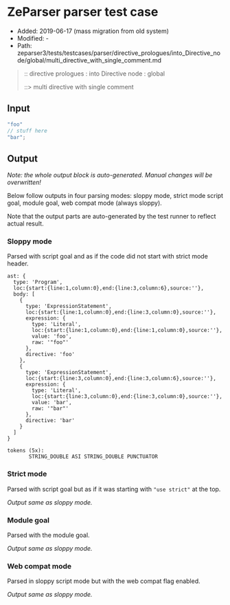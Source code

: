 # ZeParser parser test case

- Added: 2019-06-17 (mass migration from old system)
- Modified: -
- Path: zeparser3/tests/testcases/parser/directive_prologues/into_Directive_node/global/multi_directive_with_single_comment.md

> :: directive prologues : into Directive node : global
>
> ::> multi directive with single comment

## Input

`````js
"foo"
// stuff here
"bar";
`````

## Output

_Note: the whole output block is auto-generated. Manual changes will be overwritten!_

Below follow outputs in four parsing modes: sloppy mode, strict mode script goal, module goal, web compat mode (always sloppy).

Note that the output parts are auto-generated by the test runner to reflect actual result.

### Sloppy mode

Parsed with script goal and as if the code did not start with strict mode header.

`````
ast: {
  type: 'Program',
  loc:{start:{line:1,column:0},end:{line:3,column:6},source:''},
  body: [
    {
      type: 'ExpressionStatement',
      loc:{start:{line:1,column:0},end:{line:3,column:0},source:''},
      expression: {
        type: 'Literal',
        loc:{start:{line:1,column:0},end:{line:1,column:0},source:''},
        value: 'foo',
        raw: '"foo"'
      },
      directive: 'foo'
    },
    {
      type: 'ExpressionStatement',
      loc:{start:{line:3,column:0},end:{line:3,column:6},source:''},
      expression: {
        type: 'Literal',
        loc:{start:{line:3,column:0},end:{line:3,column:0},source:''},
        value: 'bar',
        raw: '"bar"'
      },
      directive: 'bar'
    }
  ]
}

tokens (5x):
       STRING_DOUBLE ASI STRING_DOUBLE PUNCTUATOR
`````

### Strict mode

Parsed with script goal but as if it was starting with `"use strict"` at the top.

_Output same as sloppy mode._

### Module goal

Parsed with the module goal.

_Output same as sloppy mode._

### Web compat mode

Parsed in sloppy script mode but with the web compat flag enabled.

_Output same as sloppy mode._
